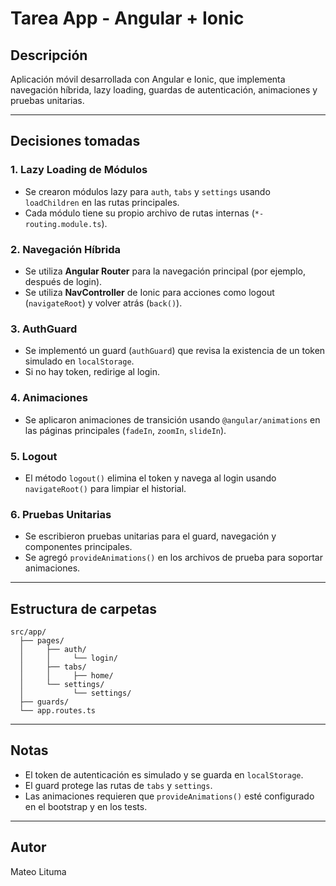 # Tarea App - Angular + Ionic

## Descripción

Aplicación móvil desarrollada con Angular e Ionic, que implementa navegación híbrida, lazy loading, guardas de autenticación, animaciones y pruebas unitarias.

---

## Decisiones tomadas

### 1. Lazy Loading de Módulos

- Se crearon módulos lazy para `auth`, `tabs` y `settings` usando `loadChildren` en las rutas principales.
- Cada módulo tiene su propio archivo de rutas internas (`*-routing.module.ts`).

### 2. Navegación Híbrida

- Se utiliza **Angular Router** para la navegación principal (por ejemplo, después de login).
- Se utiliza **NavController** de Ionic para acciones como logout (`navigateRoot`) y volver atrás (`back()`).

### 3. AuthGuard

- Se implementó un guard (`authGuard`) que revisa la existencia de un token simulado en `localStorage`.
- Si no hay token, redirige al login.

### 4. Animaciones

- Se aplicaron animaciones de transición usando `@angular/animations` en las páginas principales (`fadeIn`, `zoomIn`, `slideIn`).

### 5. Logout

- El método `logout()` elimina el token y navega al login usando `navigateRoot()` para limpiar el historial.

### 6. Pruebas Unitarias

- Se escribieron pruebas unitarias para el guard, navegación y componentes principales.
- Se agregó `provideAnimations()` en los archivos de prueba para soportar animaciones.

---

## Estructura de carpetas

```
src/app/
  ├── pages/
  │     ├── auth/
  │     │     └── login/
  │     ├── tabs/
  │     │     ├── home/
  │     └── settings/
  │           └── settings/
  ├── guards/
  └── app.routes.ts
```

---

## Notas

- El token de autenticación es simulado y se guarda en `localStorage`.
- El guard protege las rutas de `tabs` y `settings`.
- Las animaciones requieren que `provideAnimations()` esté configurado en el bootstrap y en los tests.

---

## Autor

Mateo Lituma
